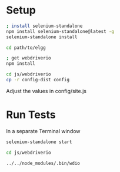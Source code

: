 # Setup

```bash
; install selenium-standalone
npm install selenium-standalone@latest -g
selenium-standalone install

cd path/to/elgg

; get webdriverio
npm install

cd js/webdriverio
cp -r config-dist config
```

Adjust the values in config/site.js

# Run Tests

In a separate Terminal window
```bash
selenium-standalone start
```

```bash
cd js/webdriverio

../../node_modules/.bin/wdio
```
